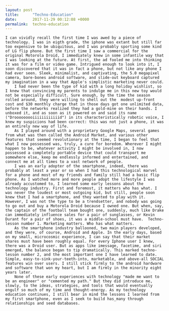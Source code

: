 ```yaml
---
layout: post
title:      "Techno-Education"
date:       2017-11-29 00:12:08 +0000
permalink:  techno-education
---
```



    I can vividly recall the first time I was awed by a piece of technology. I was in eigth grade, the iphone was extant but still far too expensive to be ubiquitous, and I was probably sporting some kind of LG flip phone. But the first time I saw a commercial for the original Motorola Droid, I immediately knew in some infantile way that I was looking at the future. At first, the ad fooled me into thinking it was for a film or video game. Intrigued enough to look into it, I soon discovered that it was in fact a phone, but not like any phone I had ever seen. Sleek, minimalist, and captivating, the 5.0 megapixel camera, bare-bones android software, and slide-out keyboard captured my imagination in a way that Apple's simplistic marketing never could. 
		I had never been the type of kid with a long holiday wishlist, so I knew that convincing my parents to indulge me in this new toy would not be especially difficult. Sure enough, by the time the season rolled around, they were willing to shell out the  modest up-front cost and $30 monthly charge that in those days got one unlimited data, before the networks realized they had a gold-mine on their hands. I unboxed it, and as soon as it powered on and said its name ("Drooooooooiiiiiiiiiiiid") in its characteristically robotic voice, I knew my suspicions had been correct: this was not just a phone, it was an entirely new way of life. 
		As I played around with a proprietary Google Maps, several games from what was then called the Android Market, and various other features that seemed revolutionary at the time, I began to feel that what I now possessed was, truly, a cure for boredom. Wherever I might happen to be, whatever activity I might be involved in, I now possessed a completely portable device that could transport me somewhere else, keep me endlessly informed and entertained, and connect me at all times to a vast network of people. 
		I was an early adopter of the smartphone, indeed, there was probably at least a year or so when I had this technological marvel for a phone and most of my friends and family still had a basic flip phone. As I watched more and more people adopt the lifestyle I was already accustomed to, I learned some early lessons about the technology industry. First and foremost, it matters who has what. I was never the loudest or most outgoing kid, but still, people soon knew that I had a smartphone, and they wanted to play with it. However, I was not the type to be a trendsetter, and nobody was going to go out and buy a Motorola Droid because I owned one. But when, say, the captain of the football team bought one, suddenly, much like Drake can immediately influence sales for a pair of sunglasses, or Kevin Durant for a pair of shoes, it was a middle-school must have.  Techno-lesson number 1. Marketing matters. Who has what matters. 
		As the smartphone industry ballooned, two main players developed, and they were, of course, Android and Apple. In the early days, based on my small, microcosmic experience, I can say that their market shares must have been roughly equal. For every Iphone user I knew, there was a Droid user. But as apps like imessage, facetime, and siri emerged, the balance began to tip dramatically. This marked techno-lesson number 2, and the most important one I have learned to date. Simple, easy-to-sink-your-teeth-into, marketable, and above-all SOCIAL features win over users. I still stick firmly to the android hardware and software that won my heart, but I am firmly in the minority eight years later. 
		None of these early experiences with technology "made me want to be an engineer" or "cemented my path." But they did introduce me, slowly, to the ideas, strategies, and tools that would eventually engulf so much of my time and thought-energy. As my technology education continues, I still bear in mind the lessons I learned from my first smartphone, even as I seek to build has_many through relationships and seed databases.
